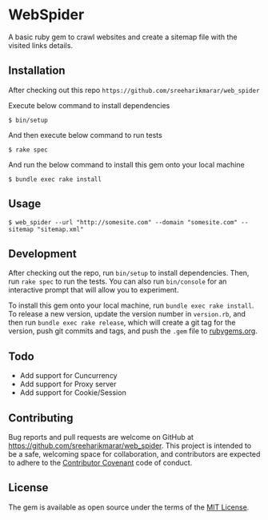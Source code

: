 # WebSpider

A basic ruby gem to crawl websites and create a sitemap file with the visited links details.

## Installation

After checking out this repo `https://github.com/sreeharikmarar/web_spider`

Execute below command to install dependencies

	$ bin/setup

And then execute below command to run tests

	$ rake spec 

And run the below command to install this gem onto your local machine
    
	$ bundle exec rake install

## Usage

	$ web_spider --url "http://somesite.com" --domain "somesite.com" --sitemap "sitemap.xml"

## Development

After checking out the repo, run `bin/setup` to install dependencies. Then, run `rake spec` to run the tests. You can also run `bin/console` for an interactive prompt that will allow you to experiment.

To install this gem onto your local machine, run `bundle exec rake install`. To release a new version, update the version number in `version.rb`, and then run `bundle exec rake release`, which will create a git tag for the version, push git commits and tags, and push the `.gem` file to [rubygems.org](https://rubygems.org).

## Todo

- Add support for Cuncurrency
- Add support for Proxy server
- Add support for Cookie/Session

## Contributing

Bug reports and pull requests are welcome on GitHub at https://github.com/sreeharikmarar/web_spider. This project is intended to be a safe, welcoming space for collaboration, and contributors are expected to adhere to the [Contributor Covenant](http://contributor-covenant.org) code of conduct.


## License

The gem is available as open source under the terms of the [MIT License](http://opensource.org/licenses/MIT).

